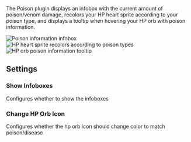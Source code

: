 The Poison plugin displays an infobox with the current amount of poison/venom damage, recolors your HP heart sprite according to your poison type, and displays a tooltip when hovering your HP orb with poison information.

![Poison information infobox](https://user-images.githubusercontent.com/2979691/51081238-f1ffbd80-16e2-11e9-9a02-a33b48a01bd9.png) ![HP heart sprite recolors according to poison types](https://camo.githubusercontent.com/2fb635c6a588e0887d108b6e007317b4dfae09f2/68747470733a2f2f692e696d6775722e636f6d2f787930723954322e706e67) ![HP orb poison information tooltip](https://user-images.githubusercontent.com/2979691/51081235-ee6c3680-16e2-11e9-8621-0c1f1c2a5a6c.png)

## Settings

### Show Infoboxes

Configures whether to show the infoboxes

### Change HP Orb Icon

Configures whether the hp orb icon should change color to match poison/disease